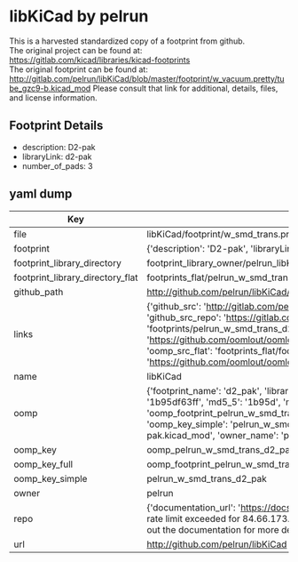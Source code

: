 # libKiCad by pelrun  
This is a harvested standardized copy of a footprint from github.  
The original project can be found at:  
https://gitlab.com/kicad/libraries/kicad-footprints  
The original footprint can be found at:
http://gitlab.com/pelrun/libKiCad/blob/master/footprint/w_vacuum.pretty/tube_gzc9-b.kicad_mod
Please consult that link for additional, details, files, and license information.  
## Footprint Details
* description: D2-pak  
* libraryLink: d2-pak  
* number_of_pads: 3  
## yaml dump  
| Key | Value |  
| --- | --- |  
| file | libKiCad/footprint/w_smd_trans.pretty/d2-pak.kicad_mod |  
| footprint | {'description': 'D2-pak', 'libraryLink': 'd2-pak', 'number_of_pads': 3} |  
| footprint_library_directory | footprint_library_owner/pelrun_libKiCad |  
| footprint_library_directory_flat | footprints_flat/pelrun_w_smd_trans_d2_pak/working |  
| github_path | http://github.com/pelrun/libKiCad/blob/master/footprint/w_smd_trans.pretty/d2-pak.kicad_mod |  
| links | {'github_src': 'http://gitlab.com/pelrun/libKiCad/blob/master/footprint/w_vacuum.pretty/tube_gzc9-b.kicad_mod', 'github_src_repo': 'https://gitlab.com/kicad/libraries/kicad-footprints', 'oomp_bot': 'footprints/pelrun_w_smd_trans_d2_pak/working', 'oomp_bot_github': 'https://github.com/oomlout/oomlout_oomp_footprint_bot/tree/main/footprints/pelrun_w_smd_trans_d2_pak/working', 'oomp_src_flat': 'footprints_flat/footprints_flat/pelrun_w_smd_trans_d2_pak/working', 'oomp_src_flat_github': 'https://github.com/oomlout/oomlout_oomp_footprint_src/tree/main/footprints_flat/pelrun_w_smd_trans_d2_pak/working'} |  
| name | libKiCad |  
| oomp | {'footprint_name': 'd2_pak', 'library_name': 'w_smd_trans', 'md5': '1b95df63ff71ff732e4e77ee466a75b3', 'md5_10': '1b95df63ff', 'md5_5': '1b95d', 'md5_6': '1b95df', 'oomp_key': 'oomp_pelrun_w_smd_trans_d2_pak', 'oomp_key_extra': 'oomp_footprint_pelrun_w_smd_trans_d2_pak', 'oomp_key_full': 'oomp_footprint_pelrun_w_smd_trans_d2_pak_1b95df', 'oomp_key_simple': 'pelrun_w_smd_trans_d2_pak', 'original_filename': 'libKiCad/footprint/w_smd_trans.pretty/d2-pak.kicad_mod', 'owner_name': 'pelrun'} |  
| oomp_key | oomp_pelrun_w_smd_trans_d2_pak |  
| oomp_key_full | oomp_footprint_pelrun_w_smd_trans_d2_pak |  
| oomp_key_simple | pelrun_w_smd_trans_d2_pak |  
| owner | pelrun |  
| repo | {'documentation_url': 'https://docs.github.com/rest/overview/resources-in-the-rest-api#rate-limiting', 'message': "API rate limit exceeded for 84.66.173.59. (But here's the good news: Authenticated requests get a higher rate limit. Check out the documentation for more details.)"} |  
| url | http://github.com/pelrun/libKiCad |  

